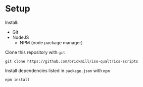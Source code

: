 # Setup

Install:
  - Git
  - NodeJS
    - NPM (node package manager)

Clone this repository with `git`
```
git clone https://github.com/brickmill/iso-qualtrics-scripts
```

Install dependencies listed in `package.json` with `npm`
```
npm install
```
